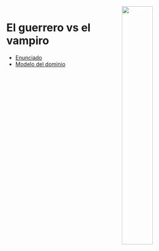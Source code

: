 <img src="https://raw.githubusercontent.com/mmasias/23-24-prg1/main/imagenes/DALL%C2%B7E-2023-10-23%2022.53.31-80s-themed-charcoal-drawing.png" width="40%" align="right"/>

# El guerrero vs el vampiro

- [Enunciado](enunciado.md)
- [Modelo del dominio](mdd.md)
